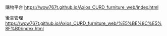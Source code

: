 購物平台
https://wow767t.github.io/Axios_CURD_furniture_web/index.html 


後臺管理
https://wow767t.github.io/Axios_CURD_furniture_web/%E5%BE%8C%E5%8F%B0/index.html
